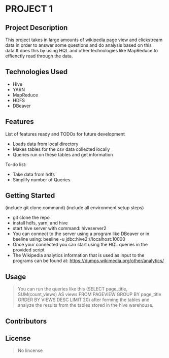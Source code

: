 # PROJECT 1

## Project Description

This project takes in large amounts of wikipedia page view and clickstream data in order to answer some questions and do analysis based on this data.It does this by using HQL and other technologies like MapReduce to effienctly read through the data. 

## Technologies Used

* Hive 
* YARN
* MapReduce
* HDFS
* DBeaver

## Features

List of features ready and TODOs for future development
* Loads data from local directory
* Makes tables for the csv data collected locally 
* Queries run on these tables and get information

To-do list:
* Take data from hdfs
* Simplify number of Queries

## Getting Started
   
(include git clone command)
(include all environment setup steps)
* git clone the repo
* install hdfs, yarn, and hive
* start hive server with command: hiveserver2
* You can connect to the server using a program like DBeaver or in beeline using: beeline -u jdbc:hive2://localhost:10000
* Once your connected you can start using the HQL queries in the provided script 
* The Wikipedia analytics information that is used as input to the programs can be found at: https://dumps.wikimedia.org/other/analytics/

## Usage

> You can run the queries like this (SELECT page_title, SUM(count_views) AS views FROM PAGEVIEW GROUP BY page_title ORDER BY VIEWS DESC LIMIT 20) after forming the tables and analyze the results from the tables stored in the hive warehouse.

## Contributors

## License
> No lincense
